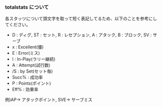### totalstats について

各スタッツについて頭文字を取って短く表記してるため、以下のことを参考にしてください。

- D : ディグ, ST : セット, R : レセプション, A : アタック, B : ブロック, SV : サーブ
- x : Excellent(優)
- E : Error(ミス)
- I : In-Play(ラリー継続)
- A : Attempt(試行数)
- /S : by Set(セット毎)
- Succ% : 成功率
- P : Points(ポイント)
- Eff% : 効果率

例)AP→ アタックポイント, SVE→ サーブミス
